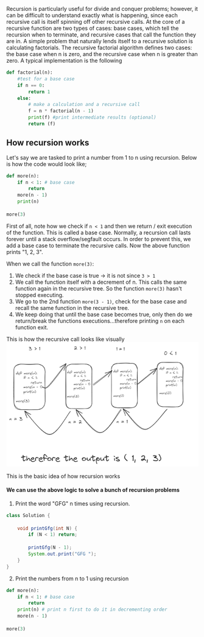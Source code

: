 Recursion is particularly useful for divide and conquer problems; however, it can be difficult to understand exactly what is happening, since each recursive call is itself spinning off other recursive calls. At the core of a recursive function are two types of cases: base cases, which tell the recursion when to terminate, and recursive cases that call the function they are in. A simple problem that naturally lends itself to a recursive solution is calculating factorials. The recursive factorial algorithm defines two cases: the base case when n is zero, and the recursive case when n is greater than zero. A typical implementation is the following

```python
def factorial(n):
    #test for a base case
    if n == 0:
        return 1
    else:
        # make a calculation and a recursive call
        f = n * factorial(n - 1)
        print(f) #print intermediate results (optional)
        return (f)
```

## How recursion works
Let's say we are tasked to print a number from 1 to n using recursion. Below is how the code would look like;
```python
def more(n):
    if n < 1: # base case
        return
    more(n - 1)
    print(n)

more(3)
```

First of all, note how we check if `n < 1` and then we return / exit execution of the function. This is called a base case. Normally, a recursion call lasts forever until a stack overflow/segfault occurs. In order to prevent this, we add a base case to terminate the recursive calls. Now the above function prints "1, 2, 3". 

When we call the function `more(3)`:
1. We check if the base case is true -> it is not since `3 > 1`
2. We call the function itself with a decrement of n. This calls the same function again in the recursive tree. So the function `more(3)` hasn't stopped executing.
3. We go to the 2nd function `more(3 - 1)`, check for the base case and recall the same function in the recursive tree. 
4. We keep doing that until the base case becomes true, only then do we return/break the functions executions...therefore printing `n` on each function exit.

This is how the recursive call looks like visually
<img src="../images/recursion.png">

This is the basic idea of how recursion works

#### We can use the above logic to solve a bunch of recursion problems

1. Print the word "GFG" n times using recursion.
```java
class Solution {

    void printGfg(int N) {
        if (N < 1) return;
        
        printGfg(N - 1);
        System.out.print("GFG ");
    }
}
```

2. Print the numbers from n to 1 using recursion
```python
def more(n):
    if n < 1: # base case
        return
    print(n) # print n first to do it in decrementing order
    more(n - 1)

more(3)
```